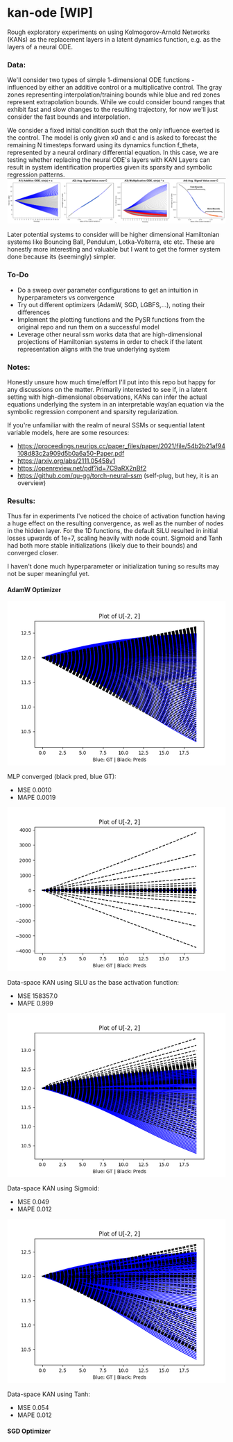 # kan-ode [WIP]
Rough exploratory experiments on using Kolmogorov-Arnold Networks (KANs) as the replacement layers in a latent dynamics function, e.g. as the layers of a neural ODE.

### Data:
We'll consider two types of simple 1-dimensional ODE functions - influenced by 
either an additive control or a multiplicative control. The gray zones representing interpolation/training bounds while
blue and red zones represent extrapolation bounds. While we could consider bound ranges that exhibit fast and slow changes
to the resulting trajectory, for now we'll just consider the fast bounds and interpolation.

We consider a fixed initial condition such that the only influence exerted is the control.
The model is only given x0 and c and is asked to forecast the remaining N timesteps forward using its dynamics function f_theta, 
represented by a neural ordinary differential equation. In this case, we are testing whether replacing the neural ODE's layers with KAN Layers
can result in system identification properties given its sparsity and symbolic regression patterns. 
![img.png](figures/img.png)

Later potential systems to consider will be higher dimensional Hamiltonian systems like Bouncing Ball, Pendulum, Lotka-Volterra, etc etc.
These are honestly more interesting and valuable but I want to get the former system done because its (seemingly) simpler.


### To-Do
- Do a sweep over parameter configurations to get an intuition in hyperparameters vs convergence
- Try out different optimizers (AdamW, SGD, LGBFS,...), noting their differences
- Implement the plotting functions and the PySR functions from the original repo and run them on a successful model
- Leverage other neural ssm works data that are high-dimensional projections of Hamiltonian systems in order to check if the latent representation aligns with the true underlying system

### Notes:
Honestly unsure how much time/effort I'll put into this repo but happy for any discussions on the matter.
Primarily interested to see if, in a latent setting with high-dimensional observations, KANs can infer the actual equations
underlying the system in an interpretable way/an equation via the symbolic regression component and sparsity regularization.

If you're unfamiliar with the realm of neural SSMs or sequential latent variable models, here are some resources:
- https://proceedings.neurips.cc/paper_files/paper/2021/file/54b2b21af94108d83c2a909d5b0a6a50-Paper.pdf
- https://arxiv.org/abs/2111.05458v1
- https://openreview.net/pdf?id=7C9aRX2nBf2
- https://github.com/qu-gg/torch-neural-ssm (self-plug, but hey, it is an overview)


### Results:
Thus far in experiments I've noticed the choice of activation function having a huge effect on the resulting convergence, as well
as the number of nodes in the hidden layer. For the 1D functions, the default SiLU resulted in initial losses upwards of 1e+7, scaling
heavily with node count. Sigmoid and Tanh had both more stable initializations (likely due to their bounds) and converged closer.

I haven't done much hyperparameter or initialization tuning so results may not be super meaningful yet.

#### AdamW Optimizer
![reconstructedControls.png](experiments%2F125125125_multiplicative_additive%2Fadditive%2FAdamWoptimizer%2Ftest%2FreconstructedControls.png)

MLP converged (black pred, blue GT):
- MSE 0.0010
- MAPE 0.0019

![reconstructedControls.png](experiments%2F125125125_multiplicative_kan_additive%2Fkan_additive%2FAdamWoptimizer%2FSiLUactivation%2Ftest%2FreconstructedControls.png)

Data-space KAN using SiLU as the base activation function:
- MSE 158357.0
- MAPE 0.999

![reconstructedControls.png](experiments%2F125125125_multiplicative_kan_additive%2Fkan_additive%2FAdamWoptimizer%2FSIGMOIDactivation%2Ftest%2FreconstructedControls.png)

Data-space KAN using Sigmoid:
- MSE 0.049
- MAPE 0.012

![reconstructedControls.png](experiments%2F125125125_multiplicative_kan_additive%2Fkan_additive%2FAdamWoptimizer%2FTANHactivation%2Ftest%2FreconstructedControls.png)

Data-space KAN using Tanh:
- MSE 0.054
- MAPE 0.012

#### SGD Optimizer
